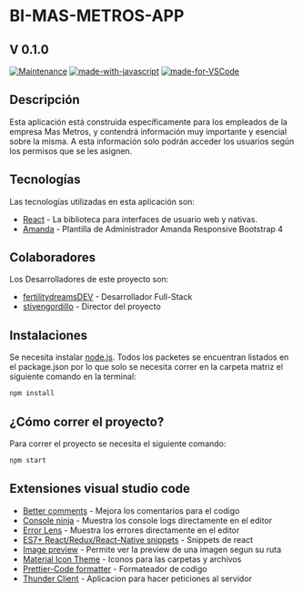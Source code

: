 # BI-MAS-METROS-APP
## V 0.1.0
[![Maintenance](https://img.shields.io/badge/Maintained%3F-yes-green.svg)](https://github.com/direccionmasmetros/PM-front-end.git)
[![made-with-javascript](https://img.shields.io/badge/Made%20with-JavaScript-1f425f.svg)](https://www.javascript.com)
[![made-for-VSCode](https://img.shields.io/badge/Made%20for-VSCode-1f425f.svg)](https://code.visualstudio.com/)


## Descripción 
Esta aplicación está construida específicamente para los empleados de la empresa Mas Metros, y contendrá información muy importante y esencial sobre la misma. A esta información solo podrán acceder los usuarios según los permisos que se les asignen.


## Tecnologías
Las tecnologías utilizadas en esta aplicación son:
- [React](https://react.dev/) - La biblioteca para interfaces de usuario web y nativas.
- [Amanda](https://themeforest.net/item/amanda-responsive-admin-template/2694429?gclid=Cj0KCQjwzdOlBhCNARIsAPMwjbzL0jaAUzlluxzY1b7l7PwWZh4YA1D2jZBiOkpZj3suy8gZl6p3CtMaAnL_EALw_wcB) - Plantilla de Administrador Amanda Responsive Bootstrap 4

## Colaboradores
Los Desarrolladores de este proyecto son:
- [fertilitydreamsDEV](https://github.com/fertilitydreamsDEV) - Desarrollador Full-Stack
-  [stivengordillo](https://github.com/stivengordillo) - Director del proyecto

## Instalaciones
Se necesita instalar [node.js](https://nodejs.org/es).
Todos los packetes se encuentran listados en el package.json por lo que solo se necesita correr en la carpeta matriz el siguiente comando en la terminal:
```sh
npm install
```

## ¿Cómo correr el proyecto?
Para correr el proyecto se necesita el siguiente comando:
```sh
npm start
```
## Extensiones visual studio code
- [Better comments](https://marketplace.visualstudio.com/items?itemName=aaron-bond.better-comments) - Mejora los comentarios para el codigo
- [Console ninja](https://marketplace.visualstudio.com/items?itemName=WallabyJs.console-ninja) - Muestra los console logs directamente en el editor
- [Error Lens](https://marketplace.visualstudio.com/items?itemName=usernamehw.errorlens) - Muestra los errores directamente en el editor
- [ES7+ React/Redux/React-Native snippets](https://marketplace.visualstudio.com/items?itemName=dsznajder.es7-react-js-snippets) - Snippets de react
- [Image preview](https://marketplace.visualstudio.com/items?itemName=kisstkondoros.vscode-gutter-preview) - Permite ver la preview de una imagen segun su ruta
- [Material Icon Theme](https://marketplace.visualstudio.com/items?itemName=PKief.material-icon-theme) - Iconos para las carpetas y archivos
- [Prettier-Code formatter](https://marketplace.visualstudio.com/items?itemName=esbenp.prettier-vscode) - Formateador de codigo
- [Thunder Client](https://marketplace.visualstudio.com/items?itemName=rangav.vscode-thunder-client) - Aplicacion para hacer peticiones al servidor
